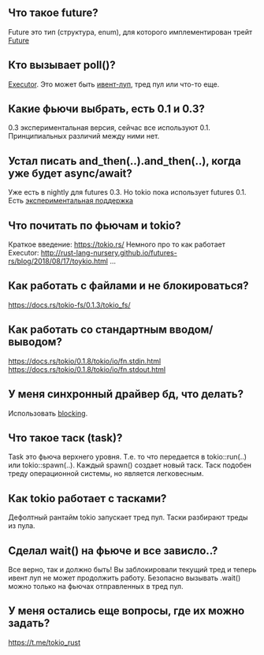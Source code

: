 Что такое future?
-----------------
Future это тип (структура, enum), для которого имплементирован трейт
[Future](https://docs.rs/futures/0.1.24/futures/future/trait.Future.html)

Кто вызывает poll()?
--------------------
[Executor](https://docs.rs/futures/0.1.24/futures/future/trait.Executor.html). 
Это может быть [ивент-луп](https://en.wikipedia.org/wiki/Event_loop), тред пул или что-то еще.

Какие фьючи выбрать, есть 0.1 и 0.3?
------------------------------------
0.3 экспериментальная версия, сейчас все используют 0.1. Принципиальных различий между ними нет.

Устал писать and_then(..).and_then(..), когда уже будет async/await?
--------------------------------------------------------------------
Уже есть в nightly для futures 0.3. Но tokio пока использует futures 0.1. 
Есть [экспериментальная поддержка](https://tokio.rs/blog/2018-08-async-await/)

Что почитать по фьючам и tokio?
-------------------------------
Краткое введение: https://tokio.rs/
Немного про то как работает Executor: http://rust-lang-nursery.github.io/futures-rs/blog/2018/08/17/toykio.html
... 

Как работать с файлами и не блокироваться?
------------------------------------------
https://docs.rs/tokio-fs/0.1.3/tokio_fs/

Как работать со стандартным вводом/выводом?
------------------------------------------
https://docs.rs/tokio/0.1.8/tokio/io/fn.stdin.html
https://docs.rs/tokio/0.1.8/tokio/io/fn.stdout.html

У меня синхронный драйвер бд, что делать?
-----------------------------------------
Использовать [blocking](https://docs.rs/tokio-threadpool/0.1/tokio_threadpool/fn.blocking.html).

Что такое таск (task)?
-----------------------------
Task это фьюча верхнего уровня. Т.е. то что передается в tokio::run(..) или tokio::spawn(..).
Каждый spawn() создает новый таск. Таск подобен треду операционной системы, но является легковесным.

Как tokio работает с тасками?
-----------------------------
Дефолтный рантайм tokio запускает тред пул. Таски разбирают треды из пула.

Сделал wait() на фьюче и все зависло..?
---------------------------------------
Все верно, так и должно быть! Вы заблокировали текущий тред и теперь ивент луп не может продолжить работу.
Безопасно вызывать .wait() можно только на фьючах отправленных в тред пул.

У меня остались еще вопросы, где их можно задать?
-------------------------------------------------
https://t.me/tokio_rust
